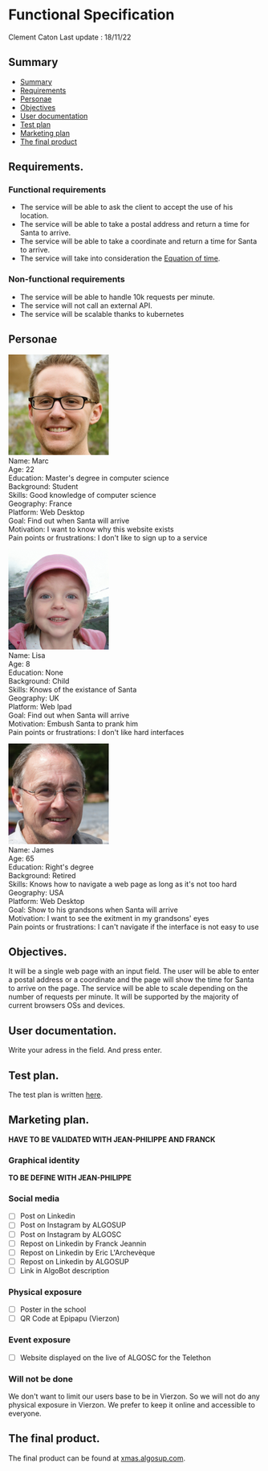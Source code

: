 # Functional Specification

Clement Caton Last update : 18/11/22

## Summary

- [Summary](#summary)
- [Requirements](#requirements)
- [Personae](#personae)
- [Objectives](#objectives)
- [User documentation](#user-documentation)
- [Test plan](#test-plan)
- [Marketing plan](#marketing-plan)
- [The final product](#the-final-product)


## Requirements.

### Functional requirements

- The service will be able to ask the client to accept the use of his location.
- The service will be able to take a postal address and return a time for Santa to arrive.
- The service will be able to take a coordinate and return a time for Santa to arrive.
- The service will take into consideration the [Equation of time](https://en.wikipedia.org/wiki/Equation_of_time).

### Non-functional requirements

- The service will be able to handle 10k requests per minute.
- The service will not call an external API.
- The service will be scalable thanks to kubernetes

## Personae

<img src="./thispersondoesnotexist/dev2.jpg" alt="drawing" width="200"/><br>
Name: Marc<br>
Age: 22<br>
Education: Master's degree in computer science<br>
Background: Student<br>
Skills: Good knowledge of computer science<br>
Geography: France<br>
Platform: Web Desktop<br>
Goal: Find out when Santa will arrive<br>
Motivation: I want to know why this website exists<br>
Pain points or frustrations: I don't like to sign up to a service<br>

<img src="./thispersondoesnotexist/kid.jpg" alt="drawing" width="200"/><br>
Name: Lisa<br>
Age: 8<br>
Education: None<br>
Background: Child<br>
Skills: Knows of the existance of Santa<br>
Geography: UK<br>
Platform: Web Ipad<br>
Goal: Find out when Santa will arrive<br>
Motivation: Embush Santa to prank him<br>
Pain points or frustrations: I don't like hard interfaces<br>

<img src="./thispersondoesnotexist/old.jpg" alt="drawing" width="200"/><br>
Name: James<br>
Age: 65<br>
Education: Right's degree<br>
Background: Retired<br>
Skills: Knows how to navigate a web page as long as it's not too hard<br>
Geography: USA<br>
Platform: Web Desktop<br>
Goal: Show to his grandsons when Santa will arrive<br>
Motivation: I want to see the exitment in my grandsons' eyes<br>
Pain points or frustrations: I can't navigate if the interface is not easy to use<br>


## Objectives.

It will be a single web page with an input field. The user will be able to enter a postal address or a coordinate and the page will show the time for Santa to arrive on the page.
The service will be able to scale depending on the number of requests per minute.
It will be supported by the majority of current browsers OSs and devices. 

## User documentation.

Write your adress in the field. And press enter.

## Test plan.

The test plan is written [here](./Quality_Assurance\TestPlan.md).

## Marketing plan.

**HAVE TO BE VALIDATED WITH JEAN-PHILIPPE AND FRANCK**

### Graphical identity

**TO BE DEFINE WITH JEAN-PHILIPPE**

### Social media

- [ ] Post on Linkedin
- [ ] Post on Instagram by ALGOSUP
- [ ] Post on Instagram by ALGOSC
- [ ] Repost on Linkedin by Franck Jeannin
- [ ] Repost on Linkedin by Eric L'Archevèque
- [ ] Repost on Linkedin by ALGOSUP
- [ ] Link in AlgoBot description

### Physical exposure

- [ ] Poster in the school
- [ ] QR Code at Epipapu (Vierzon)

### Event exposure

- [ ] Website displayed on the live of ALGOSC for the Telethon


### Will not be done

We don't want to limit our users base to be in Vierzon. So we will not do any physical exposure in Vierzon.
We prefer to keep it online and accessible to everyone.

## The final product.

The final product can be found at [xmas.algosup.com](https://xmas.algosup.com/).

